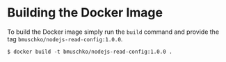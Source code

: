# Building the Docker Image

To build the Docker image simply run the `build` command and provide the tag `bmuschko/nodejs-read-config:1.0.0`.

```
$ docker build -t bmuschko/nodejs-read-config:1.0.0 .
```
